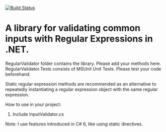 [![Build Status](https://travis-ci.org/christopherie/inputvalidator.svg?branch=master)](https://travis-ci.org/christopherie/inputvalidator)

# A library for validating common inputs with Regular Expressions in .NET.

RegularValidator folder contains the library. Please add your methods here.
RegularValidator.Tests consists of MSUnit Unit Tests. Please test your code beforehand.

Static regular expression methods are recommended as an alternative to repeatedly
instantiating a regular expression object with the same regular expression.

How to use in your project:
1. Include InputValidator.cs

Note: I use features introduced in C# 6, like using static directives.
